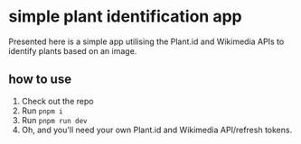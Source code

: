 # simple plant identification app

Presented here is a simple app utilising the Plant.id and Wikimedia APIs to identify plants based on an image.

## how to use

1. Check out the repo
2. Run `pnpm i`
3. Run `pnpm run dev `
4. Oh, and you'll need your own Plant.id and Wikimedia API/refresh tokens.